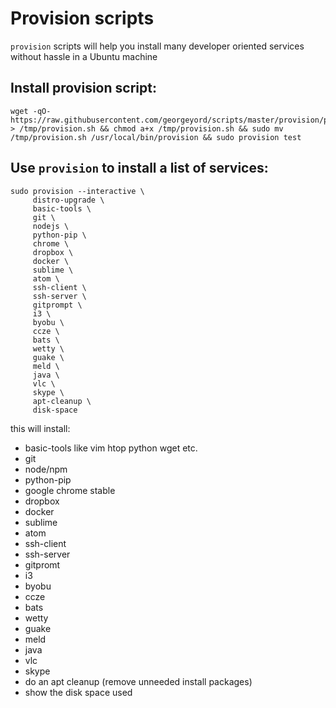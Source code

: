 Provision scripts
=================

`provision` scripts will help you install many developer oriented services without hassle in a Ubuntu machine

## Install provision script:
```
wget -qO- https://raw.githubusercontent.com/georgeyord/scripts/master/provision/provision.sh > /tmp/provision.sh && chmod a+x /tmp/provision.sh && sudo mv /tmp/provision.sh /usr/local/bin/provision && sudo provision test
```

## Use `provision` to install a list of services:
```
sudo provision --interactive \
     distro-upgrade \
     basic-tools \
     git \
     nodejs \
     python-pip \
     chrome \
     dropbox \
     docker \
     sublime \
     atom \
     ssh-client \
     ssh-server \
     gitprompt \
     i3 \
     byobu \
     ccze \
     bats \
     wetty \
     guake \
     meld \
     java \
     vlc \
     skype \
     apt-cleanup \
     disk-space
```

this will install:
 * basic-tools like vim htop python wget etc.
 * git
 * node/npm
 * python-pip
 * google chrome stable
 * dropbox
 * docker
 * sublime
 * atom
 * ssh-client
 * ssh-server
 * gitpromt
 * i3
 * byobu
 * ccze
 * bats
 * wetty
 * guake
 * meld
 * java
 * vlc
 * skype
 * do an apt cleanup (remove unneeded install packages)
 * show the disk space used
